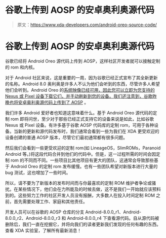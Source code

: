 # 谷歌上传到 AOSP 的安卓奥利奥源代码

> 原文：<https://www.xda-developers.com/android-oreo-source-code/>

# 谷歌上传到 AOSP 的安卓奥利奥源代码

谷歌已经将 Android Oreo 源代码上传到 AOSP，这样社区开发者就可以接触定制的 rom 和内核。

对于 Android 社区来说，这是重要的一周，因为谷歌已经正式宣布了其全新更新的名称。Android 8.0 奥利奥是许多人不认为他们会听到的东西，尽管许多人希望他们会听到。Android Oreo 的[系统映像已经可用，因此您可以立即为您支持的 Nexus 或 Pixel 设备下载它们，并手动刷新到您的设备。我们还注意到，谷歌昨晚也将安卓奥利奥源代码](https://www.xda-developers.com/android-oreo-download-pixel-nexus/)[上传到了 AOSP](https://android.googlesource.com/platform/build/+/android-8.0.0_r1) 。

我们许多 Android 爱好者也知道这意味着什么。基于 Android Oreo 源代码的定制 rom 即将问世，至少对于那些已经正式支持它的设备来说是如此，比如谷歌 Nexus 或 Pixel 设备。有许多基于谷歌 AOSP 代码库的定制 rom，可用于各种设备。当新的更新和源代码发布时，我们通常会看到一些为我们在 XDA 更受欢迎的设备创建的普通 AOSP 版本，尽管它们最初通常都有很多问题。

然后我们会看到一些更受欢迎的定制 rom(如 LineageOS，SlimROMs，Paranoid Android 等。)将这段代码合并到他们的代码中。但是，这一过程所需的时间会因定制 rom 的不同而不同。一些项目比其他项目有更大的团队，这通常会导致那些基于 Android Oreo 的定制 rom 发布缓慢。也有一些团队希望对新版本进行大量的 bug 测试，这也增加了一些时间。

所以，请不要为了新版本的发布时间而与你最喜欢的定制 ROM 维护者争论或骚扰。在某些情况下，他们会在力所能及的时候去做，这不是我们一开始就应该预料到的。这些努力工作的社区开发人员没有报酬，大多数人在投入时间定制 ROM 之前，首先需要处理工作、家庭和其他责任。

开发人员可以在谷歌的 AOSP 仓库的分支 Android-8.0.0_r1、Android-8.0.0_r2、Android-8.0.0_r3 和 Android-8.0.0_r4 下查看源代码。自从源代码被删除后，我们一直在挖掘它，并将向我们的读者更新我们发现的任何有趣的东西。查看 XDA 实验室，了解所有最新消息！